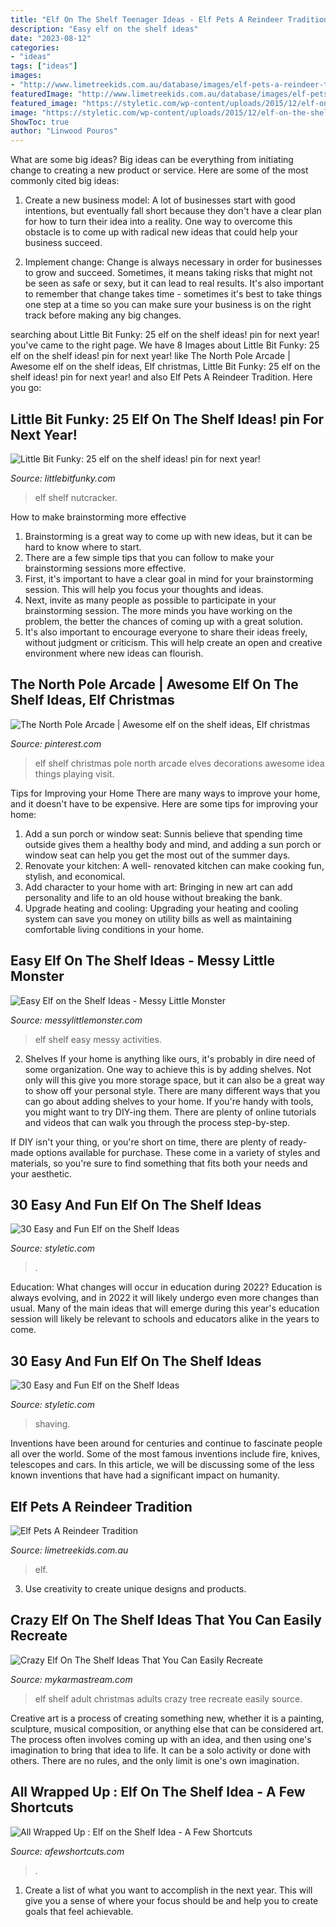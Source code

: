 ```yaml
---
title: "Elf On The Shelf Teenager Ideas - Elf Pets A Reindeer Tradition"
description: "Easy elf on the shelf ideas"
date: "2023-08-12"
categories:
- "ideas"
tags: ["ideas"]
images:
- "http://www.limetreekids.com.au/database/images/elf-pets-a-reindeer-tradition-extra-20444.jpg"
featuredImage: "http://www.limetreekids.com.au/database/images/elf-pets-a-reindeer-tradition-extra-20444.jpg"
featured_image: "https://styletic.com/wp-content/uploads/2015/12/elf-on-the-shelf-ideas/17-elf-on-the-shelf-ideas.jpg"
image: "https://styletic.com/wp-content/uploads/2015/12/elf-on-the-shelf-ideas/29-elf-on-the-shelf-ideas.jpg"
ShowToc: true
author: "Linwood Pouros"
---
```



What are some big ideas?
Big ideas can be everything from initiating change to creating a new product or service. Here are some of the most commonly cited big ideas:
1. Create a new business model: A lot of businesses start with good intentions, but eventually fall short because they don't have a clear plan for how to turn their idea into a reality. One way to overcome this obstacle is to come up with radical new ideas that could help your business succeed.

2. Implement change: Change is always necessary in order for businesses to grow and succeed. Sometimes, it means taking risks that might not be seen as safe or sexy, but it can lead to real results. It's also important to remember that change takes time - sometimes it's best to take things one step at a time so you can make sure your business is on the right track before making any big changes.


	

		
searching about Little Bit Funky: 25 elf on the shelf ideas! pin for next year! you've came to the right page. We have 8 Images about Little Bit Funky: 25 elf on the shelf ideas! pin for next year! like The North Pole Arcade | Awesome elf on the shelf ideas, Elf christmas, Little Bit Funky: 25 elf on the shelf ideas! pin for next year! and also Elf Pets A Reindeer Tradition. Here you go:
		
    
## Little Bit Funky: 25 Elf On The Shelf Ideas! pin For Next Year!

<img loading=lazy src="https://3.bp.blogspot.com/-dyPfg_aLSb8/Ur9fFdVey5I/AAAAAAAATvQ/X4SWIPbP_CM/s1600/IMG_7825.JPG" onerror="this.onerror=null;this.src='https://tse3.mm.bing.net/th?id=OIP.-ohwcQMe9_SpFmWowPqdegHaHa&amp;pid=15.1';" alt="Little Bit Funky: 25 elf on the shelf ideas! pin for next year!">

_Source: littlebitfunky.com_

>elf shelf nutcracker. 

	

How to make brainstorming more effective
1. Brainstorming is a great way to come up with new ideas, but it can be hard to know where to start.
2. There are a few simple tips that you can follow to make your brainstorming sessions more effective.
3. First, it's important to have a clear goal in mind for your brainstorming session. This will help you focus your thoughts and ideas.
4. Next, invite as many people as possible to participate in your brainstorming session. The more minds you have working on the problem, the better the chances of coming up with a great solution.
5. It's also important to encourage everyone to share their ideas freely, without judgment or criticism. This will help create an open and creative environment where new ideas can flourish.

    
## The North Pole Arcade | Awesome Elf On The Shelf Ideas, Elf Christmas

<img loading=lazy src="https://i.pinimg.com/736x/82/2e/c4/822ec41c4143ed2bb656119c5add9110--elmo-josh.jpg" onerror="this.onerror=null;this.src='https://tse3.mm.bing.net/th?id=OIP.Z8ps4EZ9l1QVu8kmDthavwHaLH&amp;pid=15.1';" alt="The North Pole Arcade | Awesome elf on the shelf ideas, Elf christmas">

_Source: pinterest.com_

>elf shelf christmas pole north arcade elves decorations awesome idea things playing visit. 

	

Tips for Improving your Home
There are many ways to improve your home, and it doesn't have to be expensive. Here are some tips for improving your home: 
1. Add a sun porch or window seat: Sunnis believe that spending time outside gives them a healthy body and mind, and adding a sun porch or window seat can help you get the most out of the summer days. 
2. Renovate your kitchen: A well- renovated kitchen can make cooking fun, stylish, and economical. 
3. Add character to your home with art: Bringing in new art can add personality and life to an old house without breaking the bank. 
4. Upgrade heating and cooling: Upgrading your heating and cooling system can save you money on utility bills as well as maintaining comfortable living conditions in your home.

    
## Easy Elf On The Shelf Ideas - Messy Little Monster

<img loading=lazy src="https://4.bp.blogspot.com/-yMInfiFqYzE/VGPbe_pRzfI/AAAAAAAABEw/z4MYu2iBglM/s1600/1401277_10151887570708089_649025853_o.jpg" onerror="this.onerror=null;this.src='https://tse2.mm.bing.net/th?id=OIP.alxO8isN3eTAPQt0R3nQRwHaJ4&amp;pid=15.1';" alt="Easy Elf on the Shelf Ideas - Messy Little Monster">

_Source: messylittlemonster.com_

>elf shelf easy messy activities. 

	

2. Shelves
If your home is anything like ours, it's probably in dire need of some organization. One way to achieve this is by adding shelves. Not only will this give you more storage space, but it can also be a great way to show off your personal style.
There are many different ways that you can go about adding shelves to your home. If you're handy with tools, you might want to try DIY-ing them. There are plenty of online tutorials and videos that can walk you through the process step-by-step.

If DIY isn't your thing, or you're short on time, there are plenty of ready-made options available for purchase. These come in a variety of styles and materials, so you're sure to find something that fits both your needs and your aesthetic.

    
## 30 Easy And Fun Elf On The Shelf Ideas

<img loading=lazy src="https://styletic.com/wp-content/uploads/2015/12/elf-on-the-shelf-ideas/29-elf-on-the-shelf-ideas.jpg" onerror="this.onerror=null;this.src='https://tse3.mm.bing.net/th?id=OIP.qlVepWqHWMlHfzgJzHWLLwHaL_&amp;pid=15.1';" alt="30 Easy and Fun Elf on the Shelf Ideas">

_Source: styletic.com_

>. 

	

Education: What changes will occur in education during 2022?
Education is always evolving, and in 2022 it will likely undergo even more changes than usual. Many of the main ideas that will emerge during this year's education session will likely be relevant to schools and educators alike in the years to come.

    
## 30 Easy And Fun Elf On The Shelf Ideas

<img loading=lazy src="https://styletic.com/wp-content/uploads/2015/12/elf-on-the-shelf-ideas/17-elf-on-the-shelf-ideas.jpg" onerror="this.onerror=null;this.src='https://tse2.mm.bing.net/th?id=OIP.6AMSBk3zHlNIbBSe9PEWFAHaLJ&amp;pid=15.1';" alt="30 Easy and Fun Elf on the Shelf Ideas">

_Source: styletic.com_

>shaving. 

	

Inventions have been around for centuries and continue to fascinate people all over the world. Some of the most famous inventions include fire, knives, telescopes and cars. In this article, we will be discussing some of the less known inventions that have had a significant impact on humanity.

    
## Elf Pets A Reindeer Tradition

<img loading=lazy src="http://www.limetreekids.com.au/database/images/elf-pets-a-reindeer-tradition-extra-20444.jpg" onerror="this.onerror=null;this.src='https://tse4.mm.bing.net/th?id=OIP.hJqyQi1-_SRnE_TpVmI9igHaLH&amp;pid=15.1';" alt="Elf Pets A Reindeer Tradition">

_Source: limetreekids.com.au_

>elf. 

	

3. Use creativity to create unique designs and products.

    
## Crazy Elf On The Shelf Ideas That You Can Easily Recreate

<img loading=lazy src="https://mykarmastream.com/wp-content/uploads/2017/12/Elf-on-the-Shelf-Ideas-.jpg" onerror="this.onerror=null;this.src='https://tse1.mm.bing.net/th?id=OIP.tD0mHqZZMDLj-C7cc_Di7AHaKa&amp;pid=15.1';" alt="Crazy Elf On The Shelf Ideas That You Can Easily Recreate">

_Source: mykarmastream.com_

>elf shelf adult christmas adults crazy tree recreate easily source. 

	

Creative art is a process of creating something new, whether it is a painting, sculpture, musical composition, or anything else that can be considered art. The process often involves coming up with an idea, and then using one's imagination to bring that idea to life. It can be a solo activity or done with others. There are no rules, and the only limit is one's own imagination.

    
## All Wrapped Up : Elf On The Shelf Idea - A Few Shortcuts

<img loading=lazy src="https://afewshortcuts.com/wp-content/uploads/2013/12/elf-on-the-shelf-1-18.jpg" onerror="this.onerror=null;this.src='https://tse1.mm.bing.net/th?id=OIP.e9vXfmfFmbo0zwcfpKjUbAHaLG&amp;pid=15.1';" alt="All Wrapped Up : Elf on the Shelf Idea - A Few Shortcuts">

_Source: afewshortcuts.com_

>. 

	

1. Create a list of what you want to accomplish in the next year. This will give you a sense of where your focus should be and help you to create goals that feel achievable.

